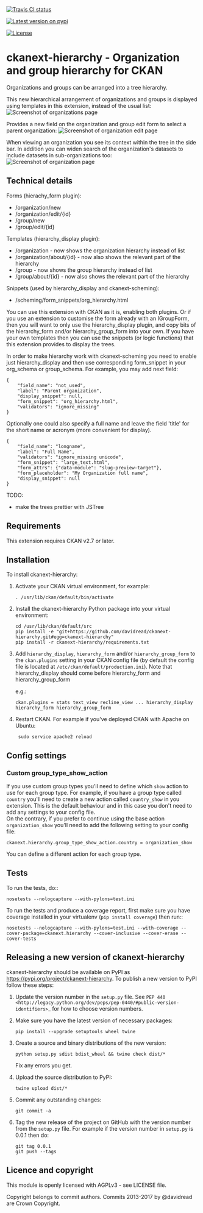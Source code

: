 
[![Travis CI status](https://travis-ci.org/davidread/ckanext-hierarchy.svg?branch=master)](https://travis-ci.org/davidread/ckanext-hierarchy)

[![Latest version on pypi](https://img.shields.io/pypi/v/ckanext-hierarchy.svg)](https://pypi.org/project/ckanext-hierarchy/)

[![License](https://img.shields.io/pypi/l/ckanext-hierarchy.svg)](https://pypi.org/project/ckanext-hierarchy/)


# ckanext-hierarchy - Organization and group hierarchy for CKAN

Organizations and groups can be arranged into a tree hierarchy.

This new hierarchical arrangement of organizations and groups is displayed
using templates in this extension, instead of the usual list:
![Screenshot of organizations page](screenshots/orgs_page.png)

Provides a new field on the organization and group edit form to select a parent
organization:
![Screenshot of organization edit page](screenshots/org_edit.png)

When viewing an organization you see its context within the tree in the side bar. In addition you can widen search of the organization's datasets to include datasets in sub-organizations too:
![Screenshot of organization page](screenshots/org_page.png)

## Technical details

Forms (hierachy_form plugin):
* /organization/new
* /organization/edit/{id}
* /group/new
* /group/edit/{id}

Templates (hierarchy_display plugin):
* /organization - now shows the organization hierarchy instead of list
* /organization/about/{id} - now also shows the relevant part of the hierarchy
* /group - now shows the group hierarchy instead of list
* /group/about/{id} - now also shows the relevant part of the hierarchy

Snippets (used by hierarchy_display and ckanext-scheming):
* /scheming/form_snippets/org_hierarchy.html

You can use this extension with CKAN as it is, enabling both plugins. Or if you
use an extension to customise the form already with an IGroupForm, then you
will want to only use the hierarchy_display plugin, and copy bits of the
hierarchy_form and/or hierarchy_group_form into your own. If you have your own templates then you can use
the snippets (or logic functions) that this extension provides to display the
trees.

In order to make hierarchy work with ckanext-scheming you need to enable just
hierarchy_display and then use corresponding form_snippet in your org_schema or group_schema.
For example, you may add next field:
```
{
    "field_name": "not_used",
    "label": "Parent organization",
    "display_snippet": null,
    "form_snippet": "org_hierarchy.html",
    "validators": "ignore_missing"
}
```

Optionally one could also specify a full name and leave the field 'title' for
the short name or acronym (more convenient for  display).
```
{
    "field_name": "longname",
    "label": "Full Name",
    "validators": "ignore_missing unicode",
    "form_snippet": "large_text.html",
    "form_attrs": {"data-module": "slug-preview-target"},
    "form_placeholder": "My Organization full name",
    "display_snippet": null
}
```

TODO:
* make the trees prettier with JSTree

## Requirements

This extension requires CKAN v2.7 or later.

## Installation

To install ckanext-hierarchy:

1. Activate your CKAN virtual environment, for example:

       . /usr/lib/ckan/default/bin/activate

2. Install the ckanext-hierarchy Python package into your virtual environment:

       cd /usr/lib/ckan/default/src
       pip install -e "git+https://github.com/davidread/ckanext-hierarchy.git#egg=ckanext-hierarchy"
       pip install -r ckanext-hierarchy/requirements.txt

3. Add ``hierarchy_display``, ``hierarchy_form`` and/or ``hierarchy_group_form`` to the ``ckan.plugins`` setting in your CKAN
   config file (by default the config file is located at
   ``/etc/ckan/default/production.ini``). Note that hierarchy_display
should come before hierarchy_form and hierarchy_group_form

   e.g.:

       ckan.plugins = stats text_view recline_view ... hierarchy_display hierarchy_form hierarchy_group_form

4. Restart CKAN. For example if you've deployed CKAN with Apache on Ubuntu:

        sudo service apache2 reload

## Config settings

### Custom group_type_show_action

If you use custom group types you'll need to define which `show`
action to use for each group type. For example, if you have a
group type called `country` you'll need to create a new action
called `country_show` in you extension. This is the default behaviour
and in this case you don't need to add any settings to your config file.  
On the contrary, if you prefer to continue using the base action `organization_show`
you'll need to add the following setting to your config file:

    ckanext.hierarchy.group_type_show_action.country = organization_show

You can define a different action for each group type.  

## Tests

To run the tests, do::

    nosetests --nologcapture --with-pylons=test.ini

To run the tests and produce a coverage report, first make sure you have
coverage installed in your virtualenv (``pip install coverage``) then run::

    nosetests --nologcapture --with-pylons=test.ini --with-coverage --cover-package=ckanext.hierarchy --cover-inclusive --cover-erase --cover-tests


## Releasing a new version of ckanext-hierarchy

ckanext-hierarchy should be available on PyPI as https://pypi.org/project/ckanext-hierarchy.
To publish a new version to PyPI follow these steps:

1. Update the version number in the ``setup.py`` file.
   See `PEP 440 <http://legacy.python.org/dev/peps/pep-0440/#public-version-identifiers>`_
   for how to choose version numbers.

2. Make sure you have the latest version of necessary packages:

       pip install --upgrade setuptools wheel twine

3. Create a source and binary distributions of the new version:

       python setup.py sdist bdist_wheel && twine check dist/*

   Fix any errors you get.

4. Upload the source distribution to PyPI:

       twine upload dist/*

5. Commit any outstanding changes:

       git commit -a

6. Tag the new release of the project on GitHub with the version number from
   the ``setup.py`` file. For example if the version number in ``setup.py`` is
   0.0.1 then do:

       git tag 0.0.1
       git push --tags

## Licence and copyright

This module is openly licensed with AGPLv3 - see LICENSE file.

Copyright belongs to commit authors. Commits 2013-2017 by @davidread are Crown Copyright.
